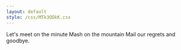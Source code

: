 ```yaml
---
layout: default
style: /css/MTk3ODkK.css
---
```


Let's meet on the minute
Mash on the mountain
Mail our regrets and goodbye.
